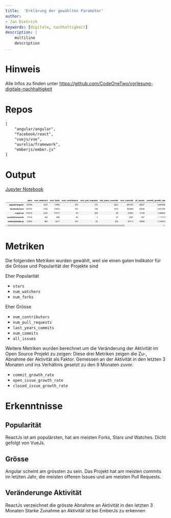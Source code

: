 ```yaml
---
title:  'Erklärung der gewählten Parameter'
author:
- Jan Dietrich
keywords: [digitale, nachhaltigkeit]
description: |
    multiline
    description
...
```


# Hinweis

Alle Infos zu finden unter <https://github.com/CodeOneTwo/vorlesung-digitale-nachhaltigkeit>

# Repos

```
[
    "angular/angular",
    "facebook/react",
    "vuejs/vue",
    "aurelia/framework",
    "emberjs/ember.js"
]
```


# Output

[Jupyter Notebook](./u7.ipynb)

![Output](./output.png)

# Metriken

Die folgenden Metriken wurden gewählt, weil sie einen guten Indikator für die Grösse und Popularität der Projekte sind

Eher Popularität

- `stars`
- `num_watchers`
- `num_forks`

Eher Grösse

- `num_contributors`
- `num_pull_requests`
- `last_years_commits`
- `num_commits`
- `all_issues`

Weitere Metriken wurden berechnet um die Veränderung der Aktivität im Open Source Projekt zu zeigen:
Diese drei Metriken zeigen die Zu-, Abnahme der Aktivität als Faktor. Gemessen an der Aktivität in den letzten 3 Monaten und ins Verhältnis gesetzt zu den 9 Monaten zuvor.

- `commit_growth_rate`
- `open_issue_growth_rate`
- `closed_issue_growth_rate`

# Erkenntnisse

## Popularität

ReactJs ist am populärsten, hat am meisten Forks, Stars und Watches. Dicht gefolgt von VueJs.

## Grösse

Angular scheint am grössten zu sein. Das Projekt hat am meisten commits im letzten Jahr, die meisten offenen Issues und am meisten Pull Requests.

## Veränderunge Aktivität

ReactJs verzeichnet die grösste Abnahme an Aktivität in den letzten 3 Monaten
Starke Zunahme an Aktivität ist bei EmberJs zu erkennen


